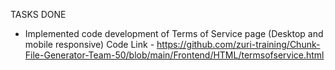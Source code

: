 TASKS DONE
- Implemented code development of Terms of Service page (Desktop and mobile responsive)
Code Link - https://github.com/zuri-training/Chunk-File-Generator-Team-50/blob/main/Frontend/HTML/termsofservice.html

